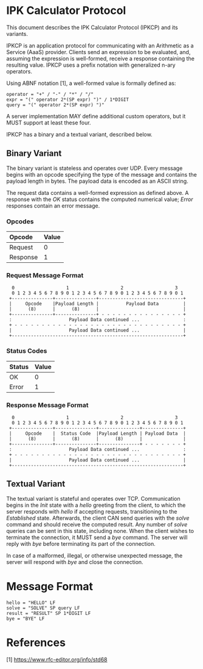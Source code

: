 # IPK Calculator Protocol

This document describes the IPK Calculator Protocol (IPKCP) and its variants.

IPKCP is an application protocol for communicating with an Arithmetic as a Service (AaaS) provider.
Clients send an expression to be evaluated, and, assuming the expression is well-formed, receive a response containing the resulting value.
IPKCP uses a prefix notation with generalized n-ary operators.

Using ABNF notation [1], a well-formed value is formally defined as:
```
operator = "+" / "-" / "*" / "/"
expr = "(" operator 2*(SP expr) ")" / 1*DIGIT
query = "(" operator 2*(SP expr) ")"
```

A server implementation MAY define additional custom operators, but it MUST support at least these four.

IPKCP has a binary and a textual variant, described below.

## Binary Variant

The binary variant is stateless and operates over UDP.
Every message begins with an opcode specifying the type of the message and contains the payload length in bytes.
The payload data is encoded as an ASCII string.

The request data contains a well-formed expression as defined above.
A response with the *OK* status contains the computed numerical value; *Error* responses contain an error message.

### Opcodes

| Opcode   | Value |
|:---------|:------|
| Request  | 0     |
| Response | 1     |

### Request Message Format

```
  0                   1                   2                   3
  0 1 2 3 4 5 6 7 8 9 0 1 2 3 4 5 6 7 8 9 0 1 2 3 4 5 6 7 8 9 0 1
 +---------------+---------------+-------------------------------+
 |     Opcode    |Payload Length |          Payload Data         |
 |      (8)      |      (8)      |                               |
 +---------------+---------------+ - - - - - - - - - - - - - - - +
 :                     Payload Data continued ...                :
 + - - - - - - - - - - - - - - - - - - - - - - - - - - - - - - - +
 |                     Payload Data continued ...                |
 +---------------------------------------------------------------+
```

### Status Codes

| Status | Value |
|:-------|:------|
| OK     | 0     |
| Error  | 1     |

### Response Message Format

```
  0                   1                   2                   3
  0 1 2 3 4 5 6 7 8 9 0 1 2 3 4 5 6 7 8 9 0 1 2 3 4 5 6 7 8 9 0 1
 +---------------+---------------+---------------+---------------+
 |     Opcode    |  Status Code  |Payload Length | Payload Data  |
 |      (8)      |      (8)      |      (8)      |               |
 +---------------+---------------+---------------+ - - - - - - - +
 :                     Payload Data continued ...                :
 + - - - - - - - - - - - - - - - - - - - - - - - - - - - - - - - +
 |                     Payload Data continued ...                |
 +---------------------------------------------------------------+
```

## Textual Variant

The textual variant is stateful and operates over TCP.
Communication begins in the *Init* state with a *hello* greeting from the client, to which the server responds with *hello* if accepting requests, transitioning to the *Established* state.
Afterwards, the client CAN send queries with the *solve* command and should receive the computed result.
Any number of *solve* queries can be sent in this state, including none.
When the client wishes to terminate the connection, it MUST send a *bye* command.
The server will reply with *bye* before terminating its part of the connection.

In case of a malformed, illegal, or otherwise unexpected message, the server will respond with *bye* and close the connection.

# Message Format

```
hello = "HELLO" LF
solve = "SOLVE" SP query LF
result = "RESULT" SP 1*DIGIT LF
bye = "BYE" LF
```

# References

[1] https://www.rfc-editor.org/info/std68
